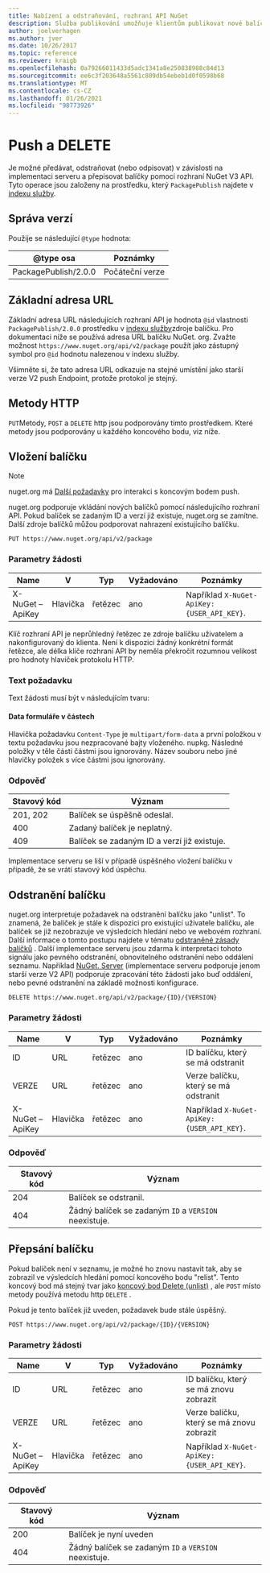 ```yaml
---
title: Nabízení a odstraňování, rozhraní API NuGet
description: Služba publikování umožňuje klientům publikovat nové balíčky a odpisovat nebo odstraňovat existující balíčky.
author: joelverhagen
ms.author: jver
ms.date: 10/26/2017
ms.topic: reference
ms.reviewer: kraigb
ms.openlocfilehash: 0a79266011433d5adc1341a8e250838988c84d13
ms.sourcegitcommit: ee6c3f203648a5561c809db54ebeb1d0f0598b68
ms.translationtype: MT
ms.contentlocale: cs-CZ
ms.lasthandoff: 01/26/2021
ms.locfileid: "98773926"
---
```

# <a name="push-and-delete"></a>Push a DELETE

Je možné předávat, odstraňovat (nebo odpisovat) v závislosti na implementaci serveru a přepisovat balíčky pomocí rozhraní NuGet V3 API. Tyto operace jsou založeny na prostředku, který `PackagePublish` najdete v [indexu služby](service-index.md).

## <a name="versioning"></a>Správa verzí

Použije se následující `@type` hodnota:

@type osa          | Poznámky
-------------------- | -----
PackagePublish/2.0.0 | Počáteční verze

## <a name="base-url"></a>Základní adresa URL

Základní adresa URL následujících rozhraní API je hodnota `@id` vlastnosti `PackagePublish/2.0.0` prostředku v [indexu služby](service-index.md)zdroje balíčku. Pro dokumentaci níže se používá adresa URL balíčku NuGet. org. Zvažte možnost `https://www.nuget.org/api/v2/package` použít jako zástupný symbol pro `@id` hodnotu nalezenou v indexu služby.

Všimněte si, že tato adresa URL odkazuje na stejné umístění jako starší verze V2 push Endpoint, protože protokol je stejný.

## <a name="http-methods"></a>Metody HTTP

`PUT`Metody, `POST` a `DELETE` http jsou podporovány tímto prostředkem. Které metody jsou podporovány u každého koncového bodu, viz níže.

## <a name="push-a-package"></a>Vložení balíčku

> [!Note]
> nuget.org má [Další požadavky](NuGet-Protocols.md) pro interakci s koncovým bodem push.

nuget.org podporuje vkládání nových balíčků pomocí následujícího rozhraní API. Pokud balíček se zadaným ID a verzí již existuje, nuget.org se zamítne. Další zdroje balíčků můžou podporovat nahrazení existujícího balíčku.

```
PUT https://www.nuget.org/api/v2/package
```

### <a name="request-parameters"></a>Parametry žádosti

Name           | V     | Typ   | Vyžadováno | Poznámky
-------------- | ------ | ------ | -------- | -----
X-NuGet – ApiKey | Hlavička | řetězec | ano      | Například `X-NuGet-ApiKey: {USER_API_KEY}`.

Klíč rozhraní API je neprůhledný řetězec ze zdroje balíčku uživatelem a nakonfigurovaný do klienta. Není k dispozici žádný konkrétní formát řetězce, ale délka klíče rozhraní API by neměla překročit rozumnou velikost pro hodnoty hlaviček protokolu HTTP.

### <a name="request-body"></a>Text požadavku

Text žádosti musí být v následujícím tvaru:

#### <a name="multipart-form-data"></a>Data formuláře v částech

Hlavička požadavku `Content-Type` je `multipart/form-data` a první položkou v textu požadavku jsou nezpracované bajty vloženého. nupkg. Následné položky v těle části částmi jsou ignorovány. Název souboru nebo jiné hlavičky položek s více částmi jsou ignorovány.

### <a name="response"></a>Odpověď

Stavový kód | Význam
----------- | -------
201, 202    | Balíček se úspěšně odeslal.
400         | Zadaný balíček je neplatný.
409         | Balíček se zadaným ID a verzí již existuje.

Implementace serveru se liší v případě úspěšného vložení balíčku v případě, že se vrátí stavový kód úspěchu.

## <a name="delete-a-package"></a>Odstranění balíčku

nuget.org interpretuje požadavek na odstranění balíčku jako "unlist". To znamená, že balíček je stále k dispozici pro existující uživatele balíčku, ale balíček se již nezobrazuje ve výsledcích hledání nebo ve webovém rozhraní. Další informace o tomto postupu najdete v tématu [odstraněné zásady balíčků](../nuget-org/policies/deleting-packages.md) . Další implementace serveru jsou zdarma k interpretaci tohoto signálu jako pevného odstranění, obnovitelného odstranění nebo oddálení seznamu. Například [NuGet. Server](https://www.nuget.org/packages/NuGet.Server) (implementace serveru podporuje jenom starší verze V2 API) podporuje zpracování této žádosti jako buď oddálení, nebo pevné odstranění na základě možnosti konfigurace.

```
DELETE https://www.nuget.org/api/v2/package/{ID}/{VERSION}
```

### <a name="request-parameters"></a>Parametry žádosti

Name           | V     | Typ   | Vyžadováno | Poznámky
-------------- | ------ | ------ | -------- | -----
ID             | URL    | řetězec | ano      | ID balíčku, který se má odstranit
VERZE        | URL    | řetězec | ano      | Verze balíčku, který se má odstranit
X-NuGet – ApiKey | Hlavička | řetězec | ano      | Například `X-NuGet-ApiKey: {USER_API_KEY}`.

### <a name="response"></a>Odpověď

Stavový kód | Význam
----------- | -------
204         | Balíček se odstranil.
404         | Žádný balíček se zadaným `ID` a `VERSION` neexistuje.

## <a name="relist-a-package"></a>Přepsání balíčku

Pokud balíček není v seznamu, je možné ho znovu nastavit tak, aby se zobrazil ve výsledcích hledání pomocí koncového bodu "relist". Tento koncový bod má stejný tvar jako [koncový bod Delete (unlist)](#delete-a-package) , ale `POST` místo metody používá metodu http `DELETE` .

Pokud je tento balíček již uveden, požadavek bude stále úspěšný.

```
POST https://www.nuget.org/api/v2/package/{ID}/{VERSION}
```

### <a name="request-parameters"></a>Parametry žádosti

Name           | V     | Typ   | Vyžadováno | Poznámky
-------------- | ------ | ------ | -------- | -----
ID             | URL    | řetězec | ano      | ID balíčku, který se má znovu zobrazit
VERZE        | URL    | řetězec | ano      | Verze balíčku, který se má znovu zobrazit
X-NuGet – ApiKey | Hlavička | řetězec | ano      | Například `X-NuGet-ApiKey: {USER_API_KEY}`.

### <a name="response"></a>Odpověď

Stavový kód | Význam
----------- | -------
200         | Balíček je nyní uveden
404         | Žádný balíček se zadaným `ID` a `VERSION` neexistuje.
